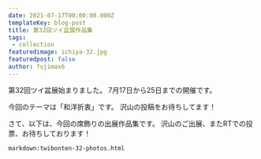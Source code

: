 ```yaml
---
date: 2021-07-17T00:00:00.000Z
templateKey: blog-post
title: 第32回ツイ盆展作品集
tags:
 - collection
featuredimage: ichiya-32.jpg
featuredpost: false
author: fujimax6
---
```

第32回ツイ盆展始まりました。
7月17日から25日までの開催です。

今回のテーマは「和洋折衷」です。
沢山の投稿をお待ちしてます！

さて、以下は、今回の席飾りの出展作品集です。
沢山のご出展、またRTでの投票、お待ちしております！

`markdown:twibonten-32-photos.html`
